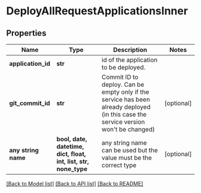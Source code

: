 # DeployAllRequestApplicationsInner


## Properties
Name | Type | Description | Notes
------------ | ------------- | ------------- | -------------
**application_id** | **str** | id of the application to be deployed. | 
**git_commit_id** | **str** | Commit ID to deploy. Can be empty only if the service has been already deployed (in this case the service version won&#39;t be changed) | [optional] 
**any string name** | **bool, date, datetime, dict, float, int, list, str, none_type** | any string name can be used but the value must be the correct type | [optional]

[[Back to Model list]](../README.md#documentation-for-models) [[Back to API list]](../README.md#documentation-for-api-endpoints) [[Back to README]](../README.md)


